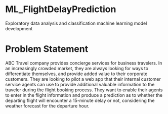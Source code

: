 # ML_FlightDelayPrediction
Exploratory data analysis and classification machine learning model development
# Problem Statement
ABC Travel company provides concierge services for business travelers. In an increasingly crowded market, they are always looking for ways to differentiate themselves, and provide added value to their corporate customers. They are looking to pilot a web app that their internal customer service agents can use to provide additional valuable information to the traveler during the flight booking process. They want to enable their agents to enter in the flight information and produce a prediction as to whether the departing flight will encounter a 15-minute delay or not, considering the weather forecast for the departure hour.
